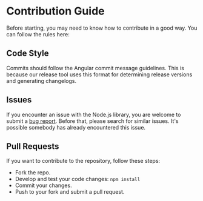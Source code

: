 # Contribution Guide

Before starting, you may need to know how to contribute in a good way. You can follow the rules here:

## Code Style
Commits should follow the Angular commit message guidelines. This is because our release tool uses this format for determining release versions and generating changelogs.

## Issues
If you encounter an issue with the Node.js library, you are welcome to submit a [bug report](https://github.com/calpa/gatsby-starter-calpa-blog/issues/new). Before that, please search for similar issues. It's possible somebody has already encountered this issue.

## Pull Requests
If you want to contribute to the repository, follow these steps:

- Fork the repo.
- Develop and test your code changes: `npm install`
- Commit your changes.
- Push to your fork and submit a pull request.
